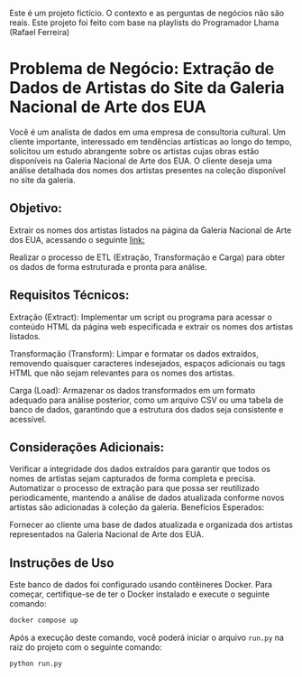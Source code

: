 Este é um projeto fictício. O contexto e as perguntas de negócios não são reais. Este projeto foi feito com base na playlists do Programador Lhama (Rafael Ferreira)

# Problema de Negócio: Extração de Dados de Artistas do Site da Galeria Nacional de Arte dos EUA

Você é um analista de dados em uma empresa de consultoria cultural. Um cliente importante, interessado em tendências artísticas ao longo do tempo, solicitou um estudo abrangente sobre os artistas cujas obras estão disponíveis na Galeria Nacional de Arte dos EUA. O cliente deseja uma análise detalhada dos nomes dos artistas presentes na coleção disponível no site da galeria.

## Objetivo:

Extrair os nomes dos artistas listados na página da Galeria Nacional de Arte dos EUA, acessando o seguinte [link:](https://web.archive.org/web/20121007172955/https://www.nga.gov/collection/anZ1.htm)

Realizar o processo de ETL (Extração, Transformação e Carga) para obter os dados de forma estruturada e pronta para análise.

## Requisitos Técnicos:

Extração (Extract): Implementar um script ou programa para acessar o conteúdo HTML da página web especificada e extrair os nomes dos artistas listados.

Transformação (Transform): Limpar e formatar os dados extraídos, removendo quaisquer caracteres indesejados, espaços adicionais ou tags HTML que não sejam relevantes para os nomes dos artistas.

Carga (Load): Armazenar os dados transformados em um formato adequado para análise posterior, como um arquivo CSV ou uma tabela de banco de dados, garantindo que a estrutura dos dados seja consistente e acessível.

## Considerações Adicionais:

Verificar a integridade dos dados extraídos para garantir que todos os nomes de artistas sejam capturados de forma completa e precisa.
Automatizar o processo de extração para que possa ser reutilizado periodicamente, mantendo a análise de dados atualizada conforme novos artistas são adicionadas à coleção da galeria.
Benefícios Esperados:

Fornecer ao cliente uma base de dados atualizada e organizada dos artistas representados na Galeria Nacional de Arte dos EUA.

## Instruções de Uso

Este banco de dados foi configurado usando contêineres Docker. Para começar, certifique-se de ter o Docker instalado e execute o seguinte comando:

```bash
docker compose up
```

Após a execução deste comando, você poderá iniciar o arquivo `run.py` na raiz do projeto com o seguinte comando:

```bash
python run.py
```
